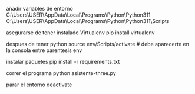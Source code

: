 añadir variables de entorno
C:\Users\USER\AppData\Local\Programs\Python\Python311
C:\Users\USER\AppData\Local\Programs\Python\Python311\Scripts

asegurarse de tener instalado Virtualenv
pip install virtualenv

despues de tener python
source env/Scripts/activate # debe aparecerte en la consola entre parentesis env

instalar paquetes
pip install -r requirements.txt

correr el programa
python asistente-three.py

parar el entorno
deactivate
